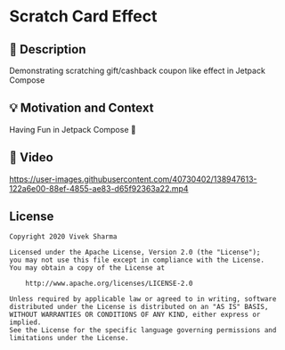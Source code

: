 # Scratch Card Effect


## :scroll: Description
Demonstrating scratching gift/cashback coupon like effect in Jetpack Compose


## :bulb: Motivation and Context
Having Fun in Jetpack Compose 🚀

## :camera_flash: Video
https://user-images.githubusercontent.com/40730402/138947613-122a6e00-88ef-4855-ae83-d65f92363a22.mp4



## License
```
Copyright 2020 Vivek Sharma

Licensed under the Apache License, Version 2.0 (the "License");
you may not use this file except in compliance with the License.
You may obtain a copy of the License at

    http://www.apache.org/licenses/LICENSE-2.0

Unless required by applicable law or agreed to in writing, software
distributed under the License is distributed on an "AS IS" BASIS,
WITHOUT WARRANTIES OR CONDITIONS OF ANY KIND, either express or implied.
See the License for the specific language governing permissions and
limitations under the License.
```
